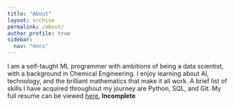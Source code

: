 ```yaml
---
title: "About"
layout: archive
permalink: /about/
author_profile: true
sidebar:
  nav: "docs"
---
```

I am a self-taught ML programmer with ambitions of being a data scientist,
with a background in Chemical Engineering. I enjoy learning about AI,
technology, and the brilliant mathematics that make it all work. A brief list
of skills I have acquired throughout my journey are Python, SQL, and Git.
My full resume can be viewed [here.](https://www.youtube.com/watch?v=-TWzDtdm0Lk)
**Incomplete**
